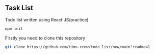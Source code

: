 ## Task List
Todo list written using React JS(practice)

```bash
npm init
```

Firstly you need to clone this repository
```bash
git clone https://github.com/tims-crew/todo_list/new/main?readme=1
```
